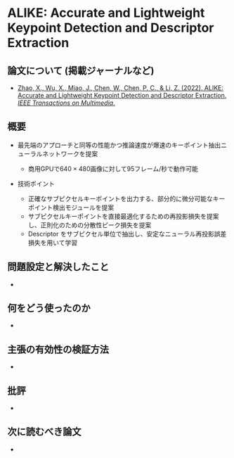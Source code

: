 # ALIKE: Accurate and Lightweight Keypoint Detection and Descriptor Extraction

## 論文について (掲載ジャーナルなど)
- [Zhao, X., Wu, X., Miao, J., Chen, W.,  Chen, P. C., & Li, Z. (2022). ALIKE: Accurate and Lightweight  Keypoint Detection and Descriptor Extraction. *IEEE Transactions on Multimedia*.](https://arxiv.org/abs/2112.02906)

## 概要
- 最先端のアプローチと同等の性能かつ推論速度が爆速のキーポイント抽出ニューラルネットワークを提案
    - 商用GPUで$640\times480$画像に対して95フレーム/秒で動作可能

- 技術ポイント
    - 正確なサブピクセルキーポイントを出力する、部分的に微分可能なキーポイント検出モジュールを提案
    - サブピクセルキーポイントを直接最適化するための再投影損失を提案し、正則化のための分散性ピーク損失を提案
    - Descriptor をサブピクセル単位で抽出し、安定なニューラル再投影誤差損失を用いて学習


## 問題設定と解決したこと
- 

## 何をどう使ったのか
- 

## 主張の有効性の検証方法
- 

## 批評
- 

## 次に読むべき論文
- 

